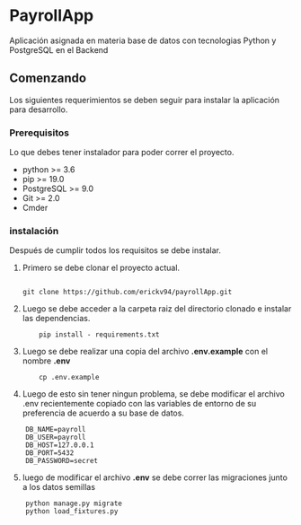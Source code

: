 # PayrollApp

Aplicación asignada en materia base de datos con tecnologias Python y PostgreSQL en el Backend

## Comenzando
Los siguientes requerimientos se deben seguir para instalar la aplicación para desarrollo.


### Prerequisitos
Lo que debes tener instalador para poder correr el proyecto.

* python >= 3.6
* pip >= 19.0
* PostgreSQL >= 9.0
* Git >= 2.0
* Cmder 


### instalación

Después de cumplir todos los requisitos se debe instalar.

1. Primero se debe clonar el proyecto actual.
    ```

    git clone https://github.com/erickv94/payrollApp.git

    ```
2. Luego se debe acceder a la carpeta raiz del directorio clonado e instalar las dependencias.
    ```
        pip install - requirements.txt
    ```
3. Luego se debe realizar una copia del archivo **.env.example**  con el nombre **.env**
    ```
        cp .env.example
    ```



4. Luego de esto sin tener ningun problema, se debe modificar el archivo .env recientemente copiado 
con las variables de entorno de su preferencia de acuerdo a su base de datos.

```
    DB_NAME=payroll
    DB_USER=payroll
    DB_HOST=127.0.0.1
    DB_PORT=5432
    DB_PASSWORD=secret

```
5. luego de modificar el archivo **.env** se debe correr las migraciones junto a los datos semillas

```
    python manage.py migrate
    python load_fixtures.py
```
